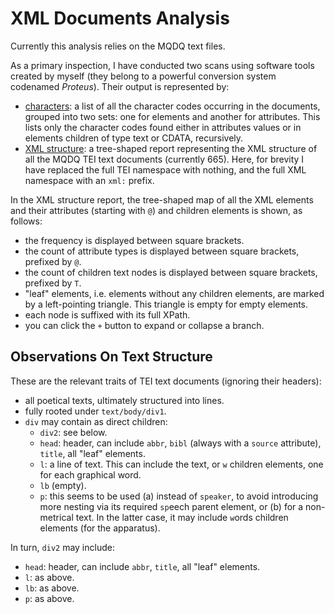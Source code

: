 # XML Documents Analysis

Currently this analysis relies on the MQDQ text files.

As a primary inspection, I have conducted two scans using software tools created by myself (they belong to a powerful conversion system codenamed *Proteus*). Their output is represented by:

- [characters](mqdq-txt-chars.tsv): a list of all the character codes occurring in the documents, grouped into two sets: one for elements and another for attributes. This lists only the character codes found either in attributes values or in elements children of type text or CDATA, recursively.
- [XML structure](mqdq-txt-report.html): a tree-shaped report representing the XML structure of all the MQDQ TEI text documents (currently 665). Here, for brevity I have replaced the full TEI namespace with nothing, and the full XML namespace with an `xml:` prefix.

In the XML structure report, the tree-shaped map of all the XML elements and their attributes (starting with `@`) and children elements is shown, as follows:

- the frequency is displayed between square brackets.
- the count of attribute types is displayed between square brackets, prefixed by `@`.
- the count of children text nodes is displayed between square brackets, prefixed by `T`.
- "leaf" elements, i.e. elements without any children elements, are marked by a left-pointing triangle. This triangle is empty for empty elements.
- each node is suffixed with its full XPath.
- you can click the `+` button to expand or collapse a branch.

## Observations On Text Structure

These are the relevant traits of TEI text documents (ignoring their headers):

- all poetical texts, ultimately structured into lines.
- fully rooted under `text/body/div1`.
- `div` may contain as direct children:
  - `div2`: see below.
  - `head`: header, can include `abbr`, `bibl` (always with a `source` attribute), `title`, all "leaf" elements.
  - `l`: a line of text. This can include the text, or `w` children elements, one for each graphical word.
  - `lb` (empty).
  - `p`: this seems to be used (a) instead of `speaker`, to avoid introducing more nesting via its required `sp`eech parent element, or (b) for a non-metrical text. In the latter case, it may include `w`ords children elements (for the apparatus).

In turn, `div2` may include:

- `head`: header, can include `abbr`, `title`, all "leaf" elements.
- `l`: as above.
- `lb`: as above.
- `p`: as above.
